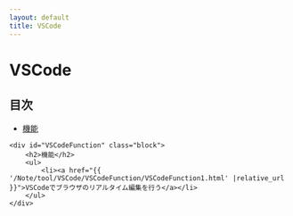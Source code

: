 ```yaml
---
layout: default
title: VSCode
---
```

<body>
    <div class="block">
        <h1>VSCode</h1>
    </div>
    <div class="block">
        <h2>目次</h2>
        <ul>
            <li>
                <a href="#VSCodeFunction">機能</a>
            </li>
        </ul>
    </div>

    <div id="VSCodeFunction" class="block">
        <h2>機能</h2>
        <ul>
            <li><a href="{{ '/Note/tool/VSCode/VSCodeFunction/VSCodeFunction1.html' |relative_url }}">VSCodeでブラウザのリアルタイム編集を行う</a></li>
        </ul>
    </div>
</body>